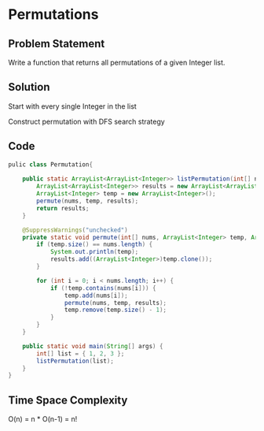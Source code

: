 # Permutations

## Problem Statement

Write a function that returns all permutations of a given Integer list.

## Solution

Start with every single Integer in the list

Construct permutation with DFS search strategy

## Code

```java
pulic class Permutation{
	
	public static ArrayList<ArrayList<Integer>> listPermutation(int[] nums) {
		ArrayList<ArrayList<Integer>> results = new ArrayList<ArrayList<Integer>>();
		ArrayList<Integer> temp = new ArrayList<Integer>();
		permute(nums, temp, results);
		return results;
	}

	@SuppressWarnings("unchecked")
	private static void permute(int[] nums, ArrayList<Integer> temp, ArrayList<ArrayList<Integer>> results) {
		if (temp.size() == nums.length) {
			System.out.println(temp);
			results.add((ArrayList<Integer>)temp.clone());
		}

		for (int i = 0; i < nums.length; i++) {
			if (!temp.contains(nums[i])) {
				temp.add(nums[i]);
				permute(nums, temp, results);
				temp.remove(temp.size() - 1);
			}
		}
	}

	public static void main(String[] args) {
		int[] list = { 1, 2, 3 };
		listPermutation(list);
	}
}
```
## Time Space Complexity

O(n) = n * O(n-1) = n!
